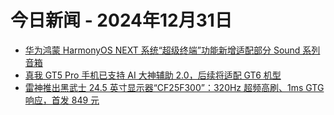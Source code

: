 # 今日新闻 - 2024年12月31日
- [华为鸿蒙 HarmonyOS NEXT 系统“超级终端”功能新增适配部分 Sound 系列音箱](https://www.ithome.com/0/821/285.htm)
- [真我 GT5 Pro 手机已支持 AI 大神辅助 2.0，后续将适配 GT6 机型](https://www.ithome.com/0/821/284.htm)
- [雷神推出黑武士 24.5 英寸显示器“CF25F300”：320Hz 超频高刷、1ms GTG 响应，首发 849 元](https://www.ithome.com/0/821/286.htm)
